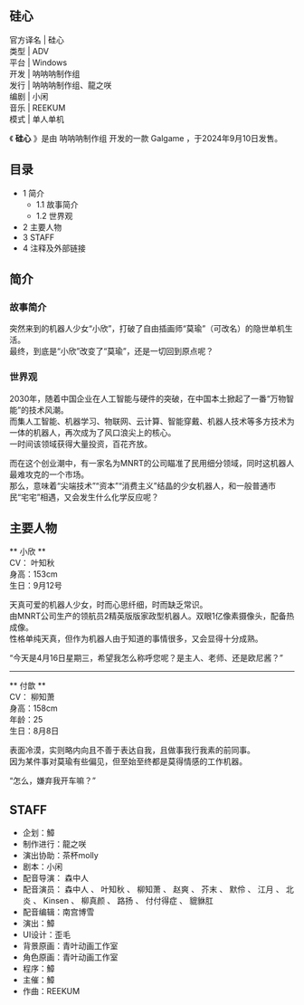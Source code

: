 硅心  
---  
官方译名  |  硅心   
类型  |  ADV   
平台  |  Windows   
开发  |  呐呐呐制作组   
发行  |  呐呐呐制作组、龍之咲   
编剧  |  小闲   
音乐  |  REEKUM   
模式  |  单人单机   
  
《 **硅心** 》是由  呐呐呐制作组  开发的一款  Galgame  ，于2024年9月10日发售。

##  目录

  * 1  简介 
    * 1.1  故事简介 
    * 1.2  世界观 
  * 2  主要人物 
  * 3  STAFF 
  * 4  注释及外部链接 

##  简介

###  故事简介

突然来到的机器人少女“小欣”，打破了自由插画师“莫瑜”（可改名）的隐世单机生活。  
最终，到底是“小欣”改变了“莫瑜”，还是一切回到原点呢？

###  世界观

2030年，随着中国企业在人工智能与硬件的突破，在中国本土掀起了一番“万物智能”的技术风潮。  
而集人工智能、机器学习、物联网、云计算、智能穿戴、机器人技术等多方技术为一体的机器人，再次成为了风口浪尖上的核心。  
一时间该领域获得大量投资，百花齐放。  
  
而在这个创业潮中，有一家名为MNRT的公司瞄准了民用细分领域，同时这机器人最难攻克的一个市场。  
那么，意味着“尖端技术”“资本”“消费主义”结晶的少女机器人，和一般普通市民“宅宅”相遇，又会发生什么化学反应呢？

##  主要人物

** 小欣  **  
CV：  叶知秋  
身高：153cm  
生日：9月12号  

天真可爱的机器人少女，时而心思纤细，时而缺乏常识。  
由MNRT公司生产的领航员2精英版版家政型机器人。双眼1亿像素摄像头，配备热成像。  
性格单纯天真，但作为机器人由于知道的事情很多，又会显得十分成熟。  
  
“今天是4月16日星期三，希望我怎么称呼您呢？是主人、老师、还是欧尼酱？”

* * *

** 付歆  **  
CV：  柳知萧  
身高：158cm  
年龄：25  
生日：8月8日  

表面冷漠，实则略内向且不善于表达自我，且做事我行我素的前同事。  
因为某件事对莫瑜有些偏见，但至始至终都是莫得情感的工作机器。  
  
“怎么，嫌弃我开车嘛？”

##  STAFF

  * 企划：鱆 
  * 制作进行：龍之咲 
  * 演出协助：茶杯molly 
  * 剧本：小闲 
  * 配音导演：  森中人 
  * 配音演员：  森中人  、  叶知秋  、  柳知萧  、  赵爽  、  芥末  、  默伶  、  江月  、  北炎  、  Kinsen  、  柳真颜  、  路扬  、  付付得症  、  貔貅肛 
  * 配音编辑：南宫博雪 
  * 演出：鱆 
  * UI设计：歪毛 
  * 背景原画：青叶动画工作室 
  * 角色原画：青叶动画工作室 
  * 程序：鱆 
  * 主催：鱆 
  * 作曲：REEKUM 